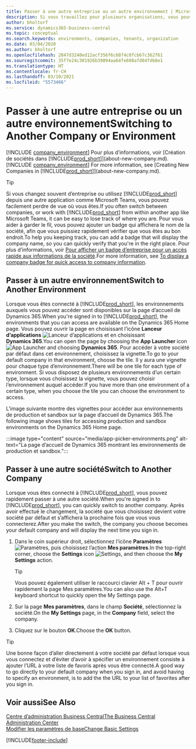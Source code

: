 ```yaml
---
title: Passer à une autre entreprise ou un autre environnement | Microsoft Docs
description: Si vous travaillez pour plusieurs organisations, vous pouvez rapidement passer d’un environnement et d’une société à l’autre.
author: bholtorf
ms.service: dynamics365-business-central
ms.topic: conceptual
ms.search.keywords: environments, companies, tenants, organization
ms.date: 03/04/2020
ms.author: bholtorf
ms.openlocfilehash: 2847d3240ed12acf356f6c68f4c0fcb67c362f61
ms.sourcegitcommit: 35f7e24c301926b39094aa64fe608afd04fdb8e1
ms.translationtype: HT
ms.contentlocale: fr-CH
ms.lasthandoff: 03/10/2021
ms.locfileid: "5573466"
---
```

# <a name="switching-to-another-company-or-environment"></a><span data-ttu-id="34dc6-103">Passer à une autre entreprise ou un autre environnement</span><span class="sxs-lookup"><span data-stu-id="34dc6-103">Switching to Another Company or Environment</span></span>

<span data-ttu-id="34dc6-104">[!INCLUDE [company_environment](includes/company_environment.md)] Pour plus d’informations, voir [Création de sociétés dans [!INCLUDE[prod_short](includes/prod_short.md)]](about-new-company.md).</span><span class="sxs-lookup"><span data-stu-id="34dc6-104">[!INCLUDE [company_environment](includes/company_environment.md)] For more information, see [Creating New Companies in [!INCLUDE[prod_short](includes/prod_short.md)]](about-new-company.md).</span></span>  

> [!TIP]
> <span data-ttu-id="34dc6-105">Si vous changez souvent d’entreprise ou utilisez [!INCLUDE[prod_short](includes/prod_short.md)] depuis une autre application comme Microsoft Teams, vous pouvez facilement perdre de vue où vous êtes.</span><span class="sxs-lookup"><span data-stu-id="34dc6-105">If you often switch between companies, or work with [!INCLUDE[prod_short](includes/prod_short.md)] from within another app like Microsoft Teams, it can be easy to lose track of where you are.</span></span> <span data-ttu-id="34dc6-106">Pour vous aider à garder le fil, vous pouvez ajouter un badge qui affichera le nom de la société, afin que vous puissiez rapidement vérifier que vous êtes au bon endroit.</span><span class="sxs-lookup"><span data-stu-id="34dc6-106">To help you keeping track, you can add a badge that will display the company name, so you can quickly verify that you're in the right place.</span></span> <span data-ttu-id="34dc6-107">Pour plus d’informations, voir [Pour afficher un badge d’entreprise pour un accès rapide aux informations de la société](ui-change-basic-settings.md#badge).</span><span class="sxs-lookup"><span data-stu-id="34dc6-107">For more information, see [To display a company badge for quick access to company information](ui-change-basic-settings.md#badge).</span></span>

## <a name="switch-to-another-environment"></a><span data-ttu-id="34dc6-108">Passer à un autre environnement</span><span class="sxs-lookup"><span data-stu-id="34dc6-108">Switch to Another Environment</span></span>

<span data-ttu-id="34dc6-109">Lorsque vous êtes connecté à [!INCLUDE[prod_short](includes/prod_short.md)], les environnements auxquels vous pouvez accéder sont disponibles sur la page d’accueil de Dynamics 365.</span><span class="sxs-lookup"><span data-stu-id="34dc6-109">When you're signed in to [!INCLUDE[prod_short](includes/prod_short.md)], the environments that you can access are available on the Dynamics 365 Home page.</span></span> <span data-ttu-id="34dc6-110">Vous pouvez ouvrir la page en choisissant l’icône **Lanceur d’applications** ![Lanceur d’applications](media/app-launcher-icon.png "Le lanceur d’applications donne accès à plus de fonctionnalités") et en choisissant **Dynamics 365**.</span><span class="sxs-lookup"><span data-stu-id="34dc6-110">You can open the page by choosing the **App Launcher** icon ![App Launcher](media/app-launcher-icon.png "The App Launcher provides access to more features") and choosing **Dynamics 365**.</span></span> <span data-ttu-id="34dc6-111">Pour accéder à votre société par défaut dans cet environnement, choisissez la vignette.</span><span class="sxs-lookup"><span data-stu-id="34dc6-111">To go to your default company in that environment, choose the tile.</span></span> <span data-ttu-id="34dc6-112">Il y aura une vignette pour chaque type d’environnement.</span><span class="sxs-lookup"><span data-stu-id="34dc6-112">There will be one tile for each type of environment.</span></span> <span data-ttu-id="34dc6-113">Si vous disposez de plusieurs environnements d’un certain type, lorsque vous choisissez la vignette, vous pouvez choisir l’environnement auquel accéder.</span><span class="sxs-lookup"><span data-stu-id="34dc6-113">If you have more than one environment of a certain type, when you choose the tile you can choose the environment to access.</span></span>

<span data-ttu-id="34dc6-114">L’image suivante montre des vignettes pour accéder aux environnements de production et sandbox sur la page d’accueil de Dynamics 365.</span><span class="sxs-lookup"><span data-stu-id="34dc6-114">The following image shows tiles for accessing production and sandbox environments on the Dynamics 365 Home page.</span></span>

:::image type="content" source="media/app-picker-environments.png" alt-text="La page d’accueil de Dynamics 365 montrant les environnements de production et sandbox.":::

## <a name="switch-to-another-company"></a><span data-ttu-id="34dc6-116">Passer à une autre société</span><span class="sxs-lookup"><span data-stu-id="34dc6-116">Switch to Another Company</span></span>

<span data-ttu-id="34dc6-117">Lorsque vous êtes connecté à [!INCLUDE[prod_short](includes/prod_short.md)], vous pouvez rapidement passer à une autre société.</span><span class="sxs-lookup"><span data-stu-id="34dc6-117">When you're signed in to [!INCLUDE[prod_short](includes/prod_short.md)], you can quickly switch to another company.</span></span> <span data-ttu-id="34dc6-118">Après avoir effectué le changement, la société que vous choisissez devient votre société par défaut et s’affichera la prochaine fois que vous vous connecterez.</span><span class="sxs-lookup"><span data-stu-id="34dc6-118">After you make the switch, the company you choose becomes your default company and will display the next time you sign in.</span></span>

1. <span data-ttu-id="34dc6-119">Dans le coin supérieur droit, sélectionnez l’icône **Paramètres** ![Paramètres](media/ui-experience/settings_icon_small.png "Icône Paramètres du tableau de bord"), puis choisissez l’action **Mes paramètres**.</span><span class="sxs-lookup"><span data-stu-id="34dc6-119">In the top-right corner, choose the **Settings** icon ![Settings](media/ui-experience/settings_icon_small.png "Settings icon for role center"), and then choose the **My Settings** action.</span></span>

    > [!TIP]
    > <span data-ttu-id="34dc6-120">Vous pouvez également utiliser le raccourci clavier Alt + T pour ouvrir rapidement la page Mes paramètres.</span><span class="sxs-lookup"><span data-stu-id="34dc6-120">You can also use the Alt+T keyboard shortcut to quickly open the My Settings page.</span></span>

2. <span data-ttu-id="34dc6-121">Sur la page **Mes paramètres**, dans le champ **Société**, sélectionnez la société.</span><span class="sxs-lookup"><span data-stu-id="34dc6-121">On the **My Settings** page, in the **Company** field, select the company.</span></span>  
3. <span data-ttu-id="34dc6-122">Cliquez sur le bouton **OK**.</span><span class="sxs-lookup"><span data-stu-id="34dc6-122">Choose the **OK** button.</span></span>

> [!TIP]
> <span data-ttu-id="34dc6-123">Une bonne façon d’aller directement à votre société par défaut lorsque vous vous connectez et d’éviter d’avoir à spécifier un environnement consiste à ajouter l’URL à votre liste de favoris après vous être connecté.</span><span class="sxs-lookup"><span data-stu-id="34dc6-123">A good way to go directly to your default company when you sign in, and avoid having to specify an environment, is to add the the URL to your list of favorites after you sign in.</span></span>

## <a name="see-also"></a><span data-ttu-id="34dc6-124">Voir aussi</span><span class="sxs-lookup"><span data-stu-id="34dc6-124">See Also</span></span>

[<span data-ttu-id="34dc6-125">Centre d’administration Business Central</span><span class="sxs-lookup"><span data-stu-id="34dc6-125">The Business Central Administration Center</span></span>](/dynamics365/business-central/dev-itpro/administration/tenant-admin-center)  
[<span data-ttu-id="34dc6-126">Modifier les paramètres de base</span><span class="sxs-lookup"><span data-stu-id="34dc6-126">Change Basic Settings</span></span>](ui-change-basic-settings.md)  


[!INCLUDE[footer-include](includes/footer-banner.md)]